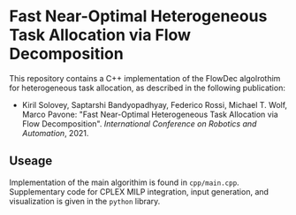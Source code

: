 # Fast Near-Optimal Heterogeneous Task Allocation via Flow Decomposition
This repository contains a C++ implementation of the FlowDec algolrothim for heterogeneous task allocation, as described in the following publication:

* Kiril Solovey, Saptarshi Bandyopadhyay, Federico Rossi, Michael T. Wolf, Marco Pavone:
"Fast Near-Optimal Heterogeneous Task Allocation via Flow Decomposition". *International Conference on Robotics and Automation*, 2021. 

## Useage
Implementation of the main algorithim is found in `cpp/main.cpp`. Supplementary code for CPLEX MILP integration, input generation, and visualization is given in the `python` library. 

